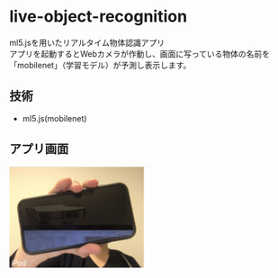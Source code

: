 # live-object-recognition
ml5.jsを用いたリアルタイム物体認識アプリ  
アプリを起動するとWebカメラが作動し、画面に写っている物体の名前を「mobilenet」（学習モデル）が予測し表示します。  

## 技術
- ml5.js(mobilenet)




## アプリ画面
<img src="images/result.png" width=50%>
